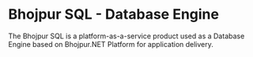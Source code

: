 # Bhojpur SQL - Database Engine
The Bhojpur SQL is a platform-as-a-service product used as a Database Engine based on Bhojpur.NET Platform for application delivery.
